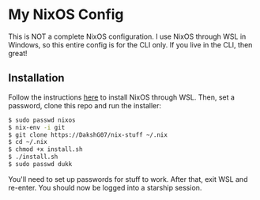 # My NixOS Config
This is NOT a complete NixOS configuration. I use NixOS through WSL in Windows, so this entire config is for the CLI only. If you live in the CLI, then great!

## Installation
Follow the instructions [here](https://github.com/nix-community/NixOS-WSL) to install NixOS through WSL. Then, set a password, clone this repo and run the installer:

```bash
$ sudo passwd nixos
$ nix-env -i git
$ git clone https://DakshG07/nix-stuff ~/.nix
$ cd ~/.nix
$ chmod +x install.sh
$ ./install.sh
$ sudo passwd dukk
```

You'll need to set up passwords for stuff to work. After that, exit WSL and re-enter. You should now be logged into a starship session.
